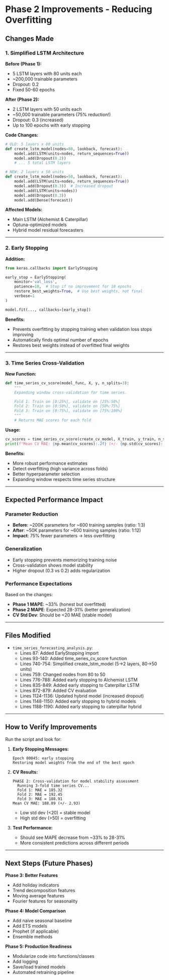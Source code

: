 # Phase 2 Improvements - Reducing Overfitting

## Changes Made

### 1. Simplified LSTM Architecture

**Before (Phase 1):**
- 5 LSTM layers with 80 units each
- ~200,000 trainable parameters
- Dropout: 0.2
- Fixed 50-60 epochs

**After (Phase 2):**
- 2 LSTM layers with 50 units each
- ~50,000 trainable parameters (75% reduction!)
- Dropout: 0.3 (increased)
- Up to 100 epochs with early stopping

**Code Changes:**
```python
# OLD: 5 layers x 80 units
def create_lstm_model(nodes=80, lookback, forecast):
    model.add(LSTM(units=nodes, return_sequences=True))
    model.add(Dropout(0.2))
    # ... 5 total LSTM layers

# NEW: 2 layers x 50 units
def create_lstm_model(nodes=50, lookback, forecast):
    model.add(LSTM(units=nodes, return_sequences=True))
    model.add(Dropout(0.3))  # Increased dropout
    model.add(LSTM(units=nodes))
    model.add(Dropout(0.3))
    model.add(Dense(forecast))
```

**Affected Models:**
- Main LSTM (Alchemist & Caterpillar)
- Optuna-optimized models
- Hybrid model residual forecasters

---

### 2. Early Stopping

**Addition:**
```python
from keras.callbacks import EarlyStopping

early_stop = EarlyStopping(
    monitor='val_loss',
    patience=10,  # Stop if no improvement for 10 epochs
    restore_best_weights=True,  # Use best weights, not final
    verbose=1
)

model.fit(..., callbacks=[early_stop])
```

**Benefits:**
- Prevents overfitting by stopping training when validation loss stops improving
- Automatically finds optimal number of epochs
- Restores best weights instead of overfitted final weights

---

### 3. Time Series Cross-Validation

**New Function:**
```python
def time_series_cv_score(model_func, X, y, n_splits=3):
    """
    Expanding window cross-validation for time series.

    Fold 1: Train on [0:25%], validate on [25%:50%]
    Fold 2: Train on [0:50%], validate on [50%:75%]
    Fold 3: Train on [0:75%], validate on [75%:100%]
    """
    # Returns MAE scores for each fold
```

**Usage:**
```python
cv_scores = time_series_cv_score(create_cv_model, X_train, y_train, n_splits=3)
print(f"Mean CV MAE: {np.mean(cv_scores):.2f} (+/- {np.std(cv_scores):.2f})")
```

**Benefits:**
- More robust performance estimates
- Detect overfitting (high variance across folds)
- Better hyperparameter selection
- Expanding window respects time series structure

---

## Expected Performance Impact

### Parameter Reduction
- **Before**: ~200K parameters for ~600 training samples (ratio: 1:3)
- **After**: ~50K parameters for ~600 training samples (ratio: 1:12)
- **Impact**: 75% fewer parameters → less overfitting

### Generalization
- Early stopping prevents memorizing training noise
- Cross-validation shows model stability
- Higher dropout (0.3 vs 0.2) adds regularization

### Performance Expectations
Based on the changes:
- **Phase 1 MAPE**: ~33% (honest but overfitted)
- **Phase 2 MAPE**: Expected 28-31% (better generalization)
- **CV Std Dev**: Should be <20 MAE (stable model)

---

## Files Modified

- `time_series_forecasting_analysis.py`:
  - Lines 87: Added EarlyStopping import
  - Lines 93-140: Added time_series_cv_score function
  - Lines 740-754: Simplified create_lstm_model (5→2 layers, 80→50 units)
  - Lines 759: Changed nodes from 80 to 50
  - Lines 776-788: Added early stopping to Alchemist LSTM
  - Lines 835-849: Added early stopping to Caterpillar LSTM
  - Lines 872-879: Added CV evaluation
  - Lines 1124-1136: Updated hybrid model (increased dropout)
  - Lines 1148-1150: Added early stopping to hybrid models
  - Lines 1188-1190: Added early stopping to caterpillar hybrid

---

## How to Verify Improvements

Run the script and look for:

1. **Early Stopping Messages:**
   ```
   Epoch 00045: early stopping
   Restoring model weights from the end of the best epoch
   ```

2. **CV Results:**
   ```
   PHASE 2: Cross-validation for model stability assessment
     Running 3-fold time series CV...
     Fold 1: MAE = 185.32
     Fold 2: MAE = 192.45
     Fold 3: MAE = 188.91
   Mean CV MAE: 188.89 (+/- 2.93)
   ```
   - Low std dev (<20) = stable model
   - High std dev (>50) = overfitting

3. **Test Performance:**
   - Should see MAPE decrease from ~33% to 28-31%
   - More consistent predictions across different periods

---

## Next Steps (Future Phases)

**Phase 3: Better Features**
- Add holiday indicators
- Trend decomposition features
- Moving average features
- Fourier features for seasonality

**Phase 4: Model Comparison**
- Add naive seasonal baseline
- Add ETS models
- Prophet (if applicable)
- Ensemble methods

**Phase 5: Production Readiness**
- Modularize code into functions/classes
- Add logging
- Save/load trained models
- Automated retraining pipeline
